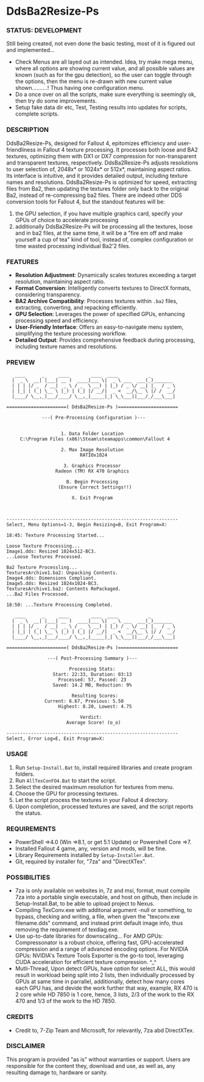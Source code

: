 # DdsBa2Resize-Ps

### STATUS: DEVELOPMENT
Still being created, not even done the basic testing, most of it is figured out and implemented...
- Check Menus are all layed out as intended. Idea, try make mega menu, where all options are showing current value, and all possible values are known (such as for the gpu detection), so the user can toggle through the options, then the menu is re-drawn with new current value shown..........! Thus having one configuration menu.
- Do a once over on all the scripts, make sure everything is seemingly ok, then try do some improvements. 
- Setup fake data dir etc, Test, Testing results into updates for scripts, complete scripts.

### DESCRIPTION
DdsBa2Resize-Ps, designed for Fallout 4, epitomizes efficiency and user-friendliness in Fallout 4 texture processing. It processes both loose and BA2 textures, optimizing them with DX1 or DX7 compression for non-transparent and transparent textures, respectively. DdsBa2Resize-Ps adjusts resolutions to user selection of, 2048x* or 1024x* or 512x*, maintaining aspect ratios. Its interface is intuitive, and it provides detailed output, including texture names and resolutions. DdsBa2Resize-Ps is optimized for speed, extracting files from Ba2, then updating the textures folder only back to the original Ba2, instead of re-compressing ba2 files. There are indeed other DDS conversion tools for Fallout 4, but the standout features will be:
1. the GPU selection, if you have multiple graphics card, specify your GPUs of choice to accelerate processing
2. additionally DdsBa2Resize-Ps will be processing all the textures, loose and in ba2 files, at the same time, it will be a "fire em off and make yourself a cup of tea" kind of tool, instead of, complex configuration or time wasted processing individual Ba2'2 files. 

### FEATURES
- **Resolution Adjustment**: Dynamically scales textures exceeding a target resolution, maintaining aspect ratio.
- **Format Conversion**: Intelligently converts textures to DirectX formats, considering transparency.
- **BA2 Archive Compatibility**: Processes textures within `.ba2` files, extracting, converting, and repacking efficiently.
- **GPU Selection**: Leverages the power of specified GPUs, enhancing processing speed and efficiency.
- **User-Friendly Interface**: Offers an easy-to-navigate menu system, simplifying the texture processing workflow.
- **Detailed Output**: Provides comprehensive feedback during processing, including texture names and resolutions.

### PREVIEW
```
   ____      _     ____        ____  ____           _
  |  _ \  __| |___| __ )  ____|___ \|  _ \ ___  ___(_)_______
  | | | |/ _  / __|  _ \ / _  \ __) | |_) / _ \/ __| |_  / _ \
  | |_| | (_| \__ \ |_) | (_| |/ __/|  _ <  __/\__ \ |/ /  __/
  |____/ \__,_|___/____/ \__,_|_____|_| \_\___||___/_/___\___|

======================( DdsBa2Resize-Ps )======================

             ---( Pre-Processing Configuration )---


                    1. Data Folder Location
     C:\Program Files (x86)\Steam\steamapps\common\Fallout 4

                    2. Max Image Resolution
                           RATIOx1024

                     3. Graphics Processor
                  Radeon (TM) RX 470 Graphics

                      B. Begin Processing
                   (Ensure Correct Settings!!)

                        X. Exit Program



---------------------------------------------------------------
Select, Menu Options=1-3, Begin Resizing=B, Exit Program=X:

```
```
18:45: Texture Processing Started...

Loose Texture Processing...
Image1.dds: Resized 1024x512-BC3.
...Loose Textures Processed.

Ba2 Texture Processling...
TexturesArchive1.ba2: Unpacking Contents.
Image4.dds: Dimensions Compliant.
Image5.dds: Resized 1024x1024-BC3.
TexturesArchive1.ba2: Contents RePackaged.
...Ba2 Files Processed.

18:50: ...Texture Processing Completed.
```
```
   ____      _     ____        ____  ____           _
  |  _ \  __| |___| __ )  ____|___ \|  _ \ ___  ___(_)_______
  | | | |/ _  / __|  _ \ / _  \ __) | |_) / _ \/ __| |_  / _ \
  | |_| | (_| \__ \ |_) | (_| |/ __/|  _ <  __/\__ \ |/ /  __/
  |____/ \__,_|___/____/ \__,_|_____|_| \_\___||___/_/___\___|

======================( DdsBa2Resize-Ps )======================

               ---( Post-Processing Summary )---

                       Processing Stats:
                 Start: 22:33, Duration: 03:13
                   Processed: 57, Passed: 23  
                 Saved: 14.2 MB, Reduction: 9%                  

                        Resulting Scores: 
	          Current: 6.67, Previous: 5.50
                   Highest: 8.20, Lowest: 4.75
              
                           Verdict: 
                      Average Score! (o_o)

---------------------------------------------------------------
Select, Error Log=E, Exit Program=X:

````

### USAGE
1. Run `Setup-Install.Bat` to, install required libraries and create program folders.
2. Run `AllTexConFO4.Bat` to start the script.
3. Select the desired maximum resolution for textures from menu.
4. Choose the GPU for processing textures.
5. Let the script process the textures in your Fallout 4 directory.
6. Upon completion, processed textures are saved, and the script reports the status.

### REQUIREMENTS
- PowerShell =>4.0 (Win =>8.1, or get 5.1 Update) or Powershell Core =>7.
- Installed Fallout 4 game, any, version and mods, will be fine.
- Library Requirements installed by `Setup-Installer.Bat`.
- Git, required by installer for, "7za" and "DirectXTex".

### POSSIBILITIES
- 7za is only available on websites in, 7z and msi, format, must compile 7za into a portable single executable, and host on github, then include in Setup-Install.Bat, to be able to upload project to Nexus.
- Compiling TexConv.exe with additonal argument -null or something, to bypass, checking and writing, a file, when given the "texconv.exe filename.dds" command, and instead print default image info, thus removing the requirement of texdiag.exe.
- Use up-to-date libraries for downscaling... For AMD GPUs: Compressonator is a robust choice, offering fast, GPU-accelerated compression and a range of advanced encoding options. For NVIDIA GPUs: NVIDIA's Texture Tools Exporter is the go-to tool, leveraging CUDA acceleration for efficient texture compression. ^_^
- Mutli-Thread, Upon detect GPUs, have option for select ALL, this would result in workload being split into 2 lists, then individually processed by GPUs at same time in parrallel, additionally, detect how many cores each GPU has, and devide the work further that way, example, RX 470 is 2 core while HD 7850 is 1 core, hence, 3 lists, 2/3 of the work to the RX 470 and 1/3 of the work to the HD 7850.

### CREDITS
- Credit to, 7-Zip Team and Microsoft, for relevantly, 7za abd DirectXTex.

### DISCLAIMER
This program is provided "as is" without warranties or support. Users are responsible for the content they, download and use, as well as, any resulting damage to, hardware or sanity.
